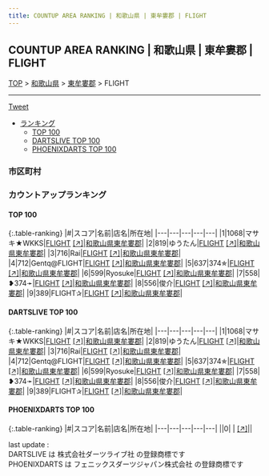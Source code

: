 ```yaml
---
title: COUNTUP AREA RANKING | 和歌山県 | 東牟婁郡 | FLIGHT
---
```

## COUNTUP AREA RANKING | 和歌山県 | 東牟婁郡 | FLIGHT

[TOP](/darts/rank/) > [和歌山県](/darts/rank/和歌山県/) > [東牟婁郡](/darts/rank/和歌山県/東牟婁郡/) > FLIGHT

___

<a href="https://twitter.com/share?ref_src=twsrc%5Etfw" data-text="COUNTUP AREA RANKING | 和歌山県東牟婁郡FLIGHT" class="twitter-share-button" data-hashtags="DARTSLIVE,PHOENIXDARTS,darts,ダーツ" data-show-count="false">Tweet</a>

* [ランキング](#カウントアップランキング)
    * [TOP 100](#top-100)
    * [DARTSLIVE TOP 100](#dartslive-top-100)
    * [PHOENIXDARTS TOP 100](#phoenixdarts-top-100)

### 市区町村

<ul>

</ul>

### カウントアップランキング

#### TOP 100



{:.table-ranking}
|#|スコア|名前|店名|所在地|
|---|---|---|---|---|
|1|1068|<span class="rank-name-dl">マサキ★WKKS</span>|<a href="/darts/rank/shops/46267a7203a8cc1c0d9b047a20a7ba1e.html">FLIGHT</a> <a href="https://search.dartslive.com/jp/shop/46267a7203a8cc1c0d9b047a20a7ba1e">[↗]</a>|<a href="/darts/rank/和歌山県/東牟婁郡">和歌山県東牟婁郡</a>|
|2|819|<span class="rank-name-dl">ゆうたん</span>|<a href="/darts/rank/shops/46267a7203a8cc1c0d9b047a20a7ba1e.html">FLIGHT</a> <a href="https://search.dartslive.com/jp/shop/46267a7203a8cc1c0d9b047a20a7ba1e">[↗]</a>|<a href="/darts/rank/和歌山県/東牟婁郡">和歌山県東牟婁郡</a>|
|3|716|<span class="rank-name-dl">Rai</span>|<a href="/darts/rank/shops/46267a7203a8cc1c0d9b047a20a7ba1e.html">FLIGHT</a> <a href="https://search.dartslive.com/jp/shop/46267a7203a8cc1c0d9b047a20a7ba1e">[↗]</a>|<a href="/darts/rank/和歌山県/東牟婁郡">和歌山県東牟婁郡</a>|
|4|712|<span class="rank-name-dl">Gentq@FLIGHT</span>|<a href="/darts/rank/shops/46267a7203a8cc1c0d9b047a20a7ba1e.html">FLIGHT</a> <a href="https://search.dartslive.com/jp/shop/46267a7203a8cc1c0d9b047a20a7ba1e">[↗]</a>|<a href="/darts/rank/和歌山県/東牟婁郡">和歌山県東牟婁郡</a>|
|5|637|<span class="rank-name-dl">374✯</span>|<a href="/darts/rank/shops/46267a7203a8cc1c0d9b047a20a7ba1e.html">FLIGHT</a> <a href="https://search.dartslive.com/jp/shop/46267a7203a8cc1c0d9b047a20a7ba1e">[↗]</a>|<a href="/darts/rank/和歌山県/東牟婁郡">和歌山県東牟婁郡</a>|
|6|599|<span class="rank-name-dl">Ryosuke</span>|<a href="/darts/rank/shops/46267a7203a8cc1c0d9b047a20a7ba1e.html">FLIGHT</a> <a href="https://search.dartslive.com/jp/shop/46267a7203a8cc1c0d9b047a20a7ba1e">[↗]</a>|<a href="/darts/rank/和歌山県/東牟婁郡">和歌山県東牟婁郡</a>|
|7|558|<span class="rank-name-dl">❥374➛</span>|<a href="/darts/rank/shops/46267a7203a8cc1c0d9b047a20a7ba1e.html">FLIGHT</a> <a href="https://search.dartslive.com/jp/shop/46267a7203a8cc1c0d9b047a20a7ba1e">[↗]</a>|<a href="/darts/rank/和歌山県/東牟婁郡">和歌山県東牟婁郡</a>|
|8|556|<span class="rank-name-dl">俊介</span>|<a href="/darts/rank/shops/46267a7203a8cc1c0d9b047a20a7ba1e.html">FLIGHT</a> <a href="https://search.dartslive.com/jp/shop/46267a7203a8cc1c0d9b047a20a7ba1e">[↗]</a>|<a href="/darts/rank/和歌山県/東牟婁郡">和歌山県東牟婁郡</a>|
|9|389|<span class="rank-name-dl">FLIGHT✰</span>|<a href="/darts/rank/shops/46267a7203a8cc1c0d9b047a20a7ba1e.html">FLIGHT</a> <a href="https://search.dartslive.com/jp/shop/46267a7203a8cc1c0d9b047a20a7ba1e">[↗]</a>|<a href="/darts/rank/和歌山県/東牟婁郡">和歌山県東牟婁郡</a>|


#### DARTSLIVE TOP 100



{:.table-ranking}
|#|スコア|名前|店名|所在地|
|---|---|---|---|---|
|1|1068|<span class="rank-name-dl">マサキ★WKKS</span>|<a href="/darts/rank/shops/46267a7203a8cc1c0d9b047a20a7ba1e.html">FLIGHT</a> <a href="https://search.dartslive.com/jp/shop/46267a7203a8cc1c0d9b047a20a7ba1e">[↗]</a>|<a href="/darts/rank/和歌山県/東牟婁郡">和歌山県東牟婁郡</a>|
|2|819|<span class="rank-name-dl">ゆうたん</span>|<a href="/darts/rank/shops/46267a7203a8cc1c0d9b047a20a7ba1e.html">FLIGHT</a> <a href="https://search.dartslive.com/jp/shop/46267a7203a8cc1c0d9b047a20a7ba1e">[↗]</a>|<a href="/darts/rank/和歌山県/東牟婁郡">和歌山県東牟婁郡</a>|
|3|716|<span class="rank-name-dl">Rai</span>|<a href="/darts/rank/shops/46267a7203a8cc1c0d9b047a20a7ba1e.html">FLIGHT</a> <a href="https://search.dartslive.com/jp/shop/46267a7203a8cc1c0d9b047a20a7ba1e">[↗]</a>|<a href="/darts/rank/和歌山県/東牟婁郡">和歌山県東牟婁郡</a>|
|4|712|<span class="rank-name-dl">Gentq@FLIGHT</span>|<a href="/darts/rank/shops/46267a7203a8cc1c0d9b047a20a7ba1e.html">FLIGHT</a> <a href="https://search.dartslive.com/jp/shop/46267a7203a8cc1c0d9b047a20a7ba1e">[↗]</a>|<a href="/darts/rank/和歌山県/東牟婁郡">和歌山県東牟婁郡</a>|
|5|637|<span class="rank-name-dl">374✯</span>|<a href="/darts/rank/shops/46267a7203a8cc1c0d9b047a20a7ba1e.html">FLIGHT</a> <a href="https://search.dartslive.com/jp/shop/46267a7203a8cc1c0d9b047a20a7ba1e">[↗]</a>|<a href="/darts/rank/和歌山県/東牟婁郡">和歌山県東牟婁郡</a>|
|6|599|<span class="rank-name-dl">Ryosuke</span>|<a href="/darts/rank/shops/46267a7203a8cc1c0d9b047a20a7ba1e.html">FLIGHT</a> <a href="https://search.dartslive.com/jp/shop/46267a7203a8cc1c0d9b047a20a7ba1e">[↗]</a>|<a href="/darts/rank/和歌山県/東牟婁郡">和歌山県東牟婁郡</a>|
|7|558|<span class="rank-name-dl">❥374➛</span>|<a href="/darts/rank/shops/46267a7203a8cc1c0d9b047a20a7ba1e.html">FLIGHT</a> <a href="https://search.dartslive.com/jp/shop/46267a7203a8cc1c0d9b047a20a7ba1e">[↗]</a>|<a href="/darts/rank/和歌山県/東牟婁郡">和歌山県東牟婁郡</a>|
|8|556|<span class="rank-name-dl">俊介</span>|<a href="/darts/rank/shops/46267a7203a8cc1c0d9b047a20a7ba1e.html">FLIGHT</a> <a href="https://search.dartslive.com/jp/shop/46267a7203a8cc1c0d9b047a20a7ba1e">[↗]</a>|<a href="/darts/rank/和歌山県/東牟婁郡">和歌山県東牟婁郡</a>|
|9|389|<span class="rank-name-dl">FLIGHT✰</span>|<a href="/darts/rank/shops/46267a7203a8cc1c0d9b047a20a7ba1e.html">FLIGHT</a> <a href="https://search.dartslive.com/jp/shop/46267a7203a8cc1c0d9b047a20a7ba1e">[↗]</a>|<a href="/darts/rank/和歌山県/東牟婁郡">和歌山県東牟婁郡</a>|


#### PHOENIXDARTS TOP 100



{:.table-ranking}
|#|スコア|名前|店名|所在地|
|---|---|---|---|---|
||0|<span class="rank-name-dl"> </span>|<a href="/darts/rank/shops/.html"></a> <a href="">[↗]</a>|<a href="/darts/rank//"></a>|


<div class="footer border-top border-gray-light mt-5 pt-3 text-right text-gray">
    last update : <span style="font-weight: italic" id="foot_last_modified"></span><br />
    DARTSLIVE は 株式会社ダーツライブ社 の登録商標です<br />
    PHOENIXDARTS は フェニックスダーツジャパン株式会社 の登録商標です<br />
</div>

<script src="https://cdnjs.cloudflare.com/ajax/libs/jquery.tablesorter/2.31.3/js/jquery.tablesorter.min.js" integrity="sha512-qzgd5cYSZcosqpzpn7zF2ZId8f/8CHmFKZ8j7mU4OUXTNRd5g+ZHBPsgKEwoqxCtdQvExE5LprwwPAgoicguNg==" crossorigin="anonymous" referrerpolicy="no-referrer"></script>
<link rel="stylesheet" href="https://cdnjs.cloudflare.com/ajax/libs/jquery.tablesorter/2.31.3/css/theme.default.min.css" integrity="sha512-wghhOJkjQX0Lh3NSWvNKeZ0ZpNn+SPVXX1Qyc9OCaogADktxrBiBdKGDoqVUOyhStvMBmJQ8ZdMHiR3wuEq8+w==" crossorigin="anonymous" referrerpolicy="no-referrer" />
<script>
$(function() {
    $(".table-ranking").tablesorter({sortList:[[0, 0]]});
    $("#foot_last_modified").text(formatDate(new Date(document.lastModified), 'yyyy-MM-dd HH:mm:ss'));
});
</script>

<script async src="https://platform.twitter.com/widgets.js" charset="utf-8"></script>